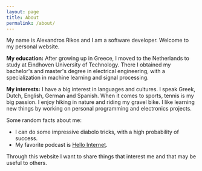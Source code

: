 ```yaml
---
layout: page
title: About
permalink: /about/
---
```


My name is Alexandros Rikos and I am a software developer. Welcome to my personal website.

**My education:** After growing up in Greece, I moved to the Netherlands to study at Eindhoven University of Technology. There I obtained my bachelor's and master's degree in electrical engineering, with a specialization in machine learning and signal processing.

**My interests:** I have a big interest in languages and cultures. I speak Greek, Dutch, English, German and Spanish. When it comes to sports, tennis is my big passion. I enjoy hiking in nature and riding my gravel bike. I like learning new things by working on personal programming and electronics projects.

Some random facts about me:
* I can do some impressive diabolo tricks, with a high probability of success.
* My favorite podcast is [Hello Internet](http://www.hellointernet.fm/). 


Through this website I want to share things that interest me and that may be useful to others.